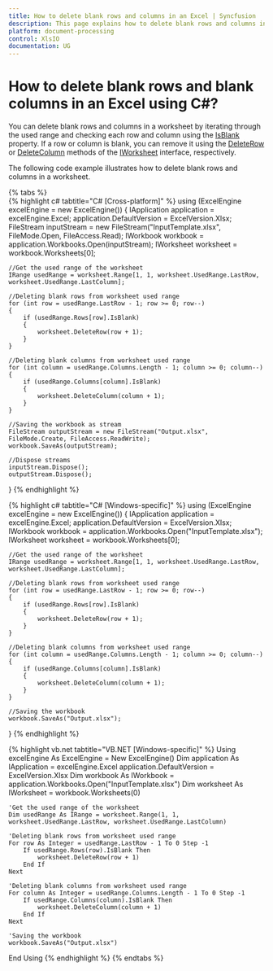 ```yaml
---
title: How to delete blank rows and columns in an Excel | Syncfusion
description: This page explains how to delete blank rows and columns in an Excel using Syncfusion .NET Excel library (XlsIO).
platform: document-processing
control: XlsIO
documentation: UG
---
```


# How to delete blank rows and blank columns in an Excel using C#?

You can delete blank rows and columns in a worksheet by iterating through the used range and checking each row and column using the [IsBlank](https://help.syncfusion.com/cr/document-processing/Syncfusion.XlsIO.IRange.html#Syncfusion_XlsIO_IRange_IsBlank) property. If a row or column is blank, you can remove it using the [DeleteRow](https://help.syncfusion.com/cr/document-processing/Syncfusion.XlsIO.IWorksheet.html#Syncfusion_XlsIO_IWorksheet_DeleteRow_System_Int32_) or [DeleteColumn](https://help.syncfusion.com/cr/document-processing/Syncfusion.XlsIO.IWorksheet.html#Syncfusion_XlsIO_IWorksheet_DeleteColumn_System_Int32_) methods of the [IWorksheet](https://help.syncfusion.com/cr/document-processing/Syncfusion.XlsIO.IWorksheet.html) interface, respectively.

The following code example illustrates how to delete blank rows and columns in a worksheet.

{% tabs %}  
{% highlight c# tabtitle="C# [Cross-platform]" %}
using (ExcelEngine excelEngine = new ExcelEngine())
{
    IApplication application = excelEngine.Excel;
    application.DefaultVersion = ExcelVersion.Xlsx;
    FileStream inputStream = new FileStream("InputTemplate.xlsx", FileMode.Open, FileAccess.Read);
    IWorkbook workbook = application.Workbooks.Open(inputStream);
    IWorksheet worksheet = workbook.Worksheets[0];

    //Get the used range of the worksheet
    IRange usedRange = worksheet.Range[1, 1, worksheet.UsedRange.LastRow, worksheet.UsedRange.LastColumn];

    //Deleting blank rows from worksheet used range
    for (int row = usedRange.LastRow - 1; row >= 0; row--)
    {
        if (usedRange.Rows[row].IsBlank)
        {
            worksheet.DeleteRow(row + 1);
        }
    }

    //Deleting blank columns from worksheet used range
    for (int column = usedRange.Columns.Length - 1; column >= 0; column--)
    {
        if (usedRange.Columns[column].IsBlank)
        {
            worksheet.DeleteColumn(column + 1);
        }
    }

    //Saving the workbook as stream
    FileStream outputStream = new FileStream("Output.xlsx", FileMode.Create, FileAccess.ReadWrite);
    workbook.SaveAs(outputStream);

    //Dispose streams
    inputStream.Dispose();
    outputStream.Dispose();
}
{% endhighlight %}

{% highlight c# tabtitle="C# [Windows-specific]" %}
using (ExcelEngine excelEngine = new ExcelEngine())
{
    IApplication application = excelEngine.Excel;
    application.DefaultVersion = ExcelVersion.Xlsx;
    IWorkbook workbook = application.Workbooks.Open("InputTemplate.xlsx");
    IWorksheet worksheet = workbook.Worksheets[0];

    //Get the used range of the worksheet
    IRange usedRange = worksheet.Range[1, 1, worksheet.UsedRange.LastRow, worksheet.UsedRange.LastColumn];

    //Deleting blank rows from worksheet used range
    for (int row = usedRange.LastRow - 1; row >= 0; row--)
    {
        if (usedRange.Rows[row].IsBlank)
        {
            worksheet.DeleteRow(row + 1);
        }
    }

    //Deleting blank columns from worksheet used range
    for (int column = usedRange.Columns.Length - 1; column >= 0; column--)
    {
        if (usedRange.Columns[column].IsBlank)
        {
            worksheet.DeleteColumn(column + 1);
        }
    }

    //Saving the workbook
    workbook.SaveAs("Output.xlsx");
}
{% endhighlight %}

{% highlight vb.net tabtitle="VB.NET [Windows-specific]" %}
Using excelEngine As ExcelEngine = New ExcelEngine()
    Dim application As IApplication = excelEngine.Excel
    application.DefaultVersion = ExcelVersion.Xlsx
    Dim workbook As IWorkbook = application.Workbooks.Open("InputTemplate.xlsx")
    Dim worksheet As IWorksheet = workbook.Worksheets(0)

    'Get the used range of the worksheet
    Dim usedRange As IRange = worksheet.Range(1, 1, worksheet.UsedRange.LastRow, worksheet.UsedRange.LastColumn)

    'Deleting blank rows from worksheet used range
    For row As Integer = usedRange.LastRow - 1 To 0 Step -1
        If usedRange.Rows(row).IsBlank Then
            worksheet.DeleteRow(row + 1)
        End If
    Next

    'Deleting blank columns from worksheet used range
    For column As Integer = usedRange.Columns.Length - 1 To 0 Step -1
        If usedRange.Columns(column).IsBlank Then
            worksheet.DeleteColumn(column + 1)
        End If
    Next

    'Saving the workbook
    workbook.SaveAs("Output.xlsx")
End Using
{% endhighlight %}
{% endtabs %}